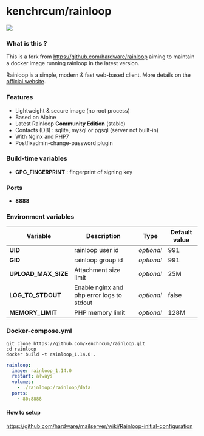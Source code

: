 # kenchrcum/rainloop

![](https://i.goopics.net/nI.png)

### What is this ?

This is a fork from https://github.com/hardware/rainloop aiming to maintain a docker image running rainloop in the latest version.

Rainloop is a simple, modern & fast web-based client. More details on the [official website](http://www.rainloop.net/).

### Features

- Lightweight & secure image (no root process)
- Based on Alpine
- Latest Rainloop **Community Edition** (stable)
- Contacts (DB) : sqlite, mysql or pgsql (server not built-in)
- With Nginx and PHP7
- Postfixadmin-change-password plugin

### Build-time variables

- **GPG_FINGERPRINT** : fingerprint of signing key

### Ports

- **8888**

### Environment variables

| Variable | Description | Type | Default value |
| -------- | ----------- | ---- | ------------- |
| **UID** | rainloop user id | *optional* | 991
| **GID** | rainloop group id | *optional* | 991
| **UPLOAD_MAX_SIZE** | Attachment size limit | *optional* | 25M
| **LOG_TO_STDOUT** | Enable nginx and php error logs to stdout | *optional* | false
| **MEMORY_LIMIT** | PHP memory limit | *optional* | 128M

### Docker-compose.yml

```shell
git clone https://github.com/kenchrcum/rainloop.git
cd rainloop
docker build -t rainloop_1.14.0 .
```
```yml
rainloop:
  image: rainloop_1.14.0
  restart: always
  volumes:
    - ./rainloop:/rainloop/data
  ports:
    - 80:8888

```

#### How to setup

https://github.com/hardware/mailserver/wiki/Rainloop-initial-configuration
